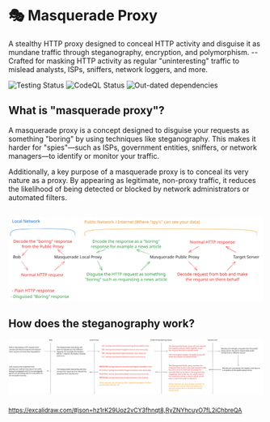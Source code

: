 # 🎭 Masquerade Proxy

A stealthy HTTP proxy designed to conceal HTTP activity and disguise it as mundane traffic through steganography, encryption, and polymorphism. -- Crafted for masking HTTP activity as regular "uninteresting" traffic to mislead analysts, ISPs, sniffers, network loggers, and more. 

![Testing Status](https://img.shields.io/github/actions/workflow/status/NotReeceHarris/masquerade-proxy/test.yml?style=flat-square&label=Testing)
![CodeQL Status](https://img.shields.io/github/actions/workflow/status/NotReeceHarris/masquerade-proxy/github-code-scanning%2Fcodeql?style=flat-square&label=CodeQL)
![Out-dated dependencies](https://img.shields.io/github/issues-pr/NotReeceHarris/masquerade-proxy/dependencies?style=flat-square&label=Out-dated%20dependencies)

## What is "masquerade proxy"?

A masquerade proxy is a concept designed to disguise your requests as something "boring" by using techniques like steganography. This makes it harder for "spies"—such as ISPs, government entities, sniffers, or network managers—to identify or monitor your traffic.

Additionally, a key purpose of a masquerade proxy is to conceal its very nature as a proxy. By appearing as legitimate, non-proxy traffic, it reduces the likelihood of being detected or blocked by network administrators or automated filters.

<br>

<picture>
  <source media="(prefers-color-scheme: dark)" srcset="docs/traffic-diagram@dark.svg">
  <source media="(prefers-color-scheme: light)" srcset="docs/traffic-diagram@light.svg">
  <img alt="Shows a black logo in light color mode and a white one in dark color mode." src="docs/traffic-diagram.svg">
</picture>


## How does the steganography work?

<a targt="_blank" href="https://excalidraw.com/#json=hz1rK29Uoz2vCY3fhnqt8,RyZNYhcuyO7fL2iChbreQA">
  <picture>
    <source media="(prefers-color-scheme: dark)" srcset="docs/steganography-diagram@dark.svg">
    <source media="(prefers-color-scheme: light)" srcset="docs/steganography-diagram@light.svg">
    <img alt="Shows a black logo in light color mode and a white one in dark color mode." src="docs/steganography-diagram.svg">
  </picture>
</a>

<sub><a targt="_blank" href="https://excalidraw.com/#json=hz1rK29Uoz2vCY3fhnqt8,RyZNYhcuyO7fL2iChbreQA">https://excalidraw.com/#json=hz1rK29Uoz2vCY3fhnqt8,RyZNYhcuyO7fL2iChbreQA</a></sub>

